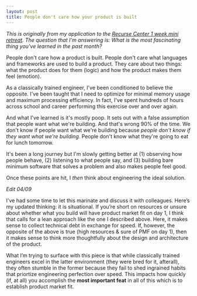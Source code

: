 ```yaml
---
layout: post
title: People don't care how your product is built
---
```


*This is originally from my application to the [Recurse Center 1 week mini retreat](https://www.recurse.com/blog/121-come-to-rc-for-a-one-week-retreat). The question that I'm answering is: What is the most fascinating thing you've learned in the past month?*

People don't care how a product is built. People don't care what languages and frameworks are used to build a product. They care about two things: what the product does for them (logic) and how the product makes them feel (emotion).

As a classically trained engineer, I've been conditioned to believe the opposite. I've been taught that I need to optimize for minimal memory usage and maximum processing efficiency. In fact, I've spent hundreds of hours across school and career performing this exercise over and over again.

And what I've learned is it's mostly poop. It sets out with a false assumption that people want what we're building. And that's wrong 90% of the time. We don't know if people want what we're building because _people don't know if they want what we're building_. People don't know what they're going to eat for lunch tomorrow.

It's been a long journey but I'm slowly getting better at (1) observing how people behave, (2) listening to what people say, and (3) building bare minimum software that solves a problem and also makes people feel good. 

Once these points are hit, I _then_ think about engineering the ideal solution.

*Edit 04/09*

I've had some time to let this marinate and discuss it with colleagues. Here’s my updated thinking: it is situational. If you’re short on resources or unsure about whether what you build will have product market fit on day 1, I think that calls for a lean approach like the one I described above. Here, it makes sense to collect technical debt in exchange for speed. If, however, the opposite of the above is true (high resources & sure of PMF on day 1), then it makes sense to think more thoughtfully about the design and architecture of the product.

What I’m trying to surface with this piece is that while classically trained engineers excel in the latter environment (they were bred for it, afterall), they often stumble in the former because they fail to shed ingrained habits that priortize engineering perfection over speed. This impacts how quickly (if, at all) you accomplish the **most important feat** in all of this which is to establish product market fit.
